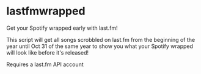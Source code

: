 # lastfmwrapped
Get your Spotify wrapped early with last.fm! 

This script will get all songs scrobbled on last.fm from the beginning of the year until Oct 31 of the same year to show you what your Spotify wrapped will look like before it's released!

Requires a last.fm API account
